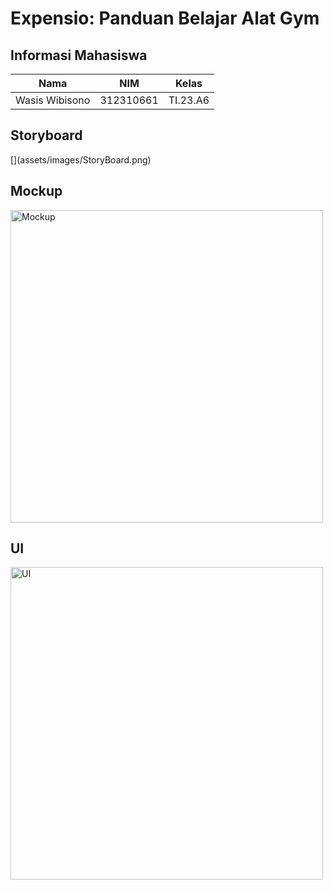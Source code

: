 # Expensio: Panduan Belajar Alat Gym

## Informasi Mahasiswa

| Nama                      | NIM          | Kelas              | 
|---------------------------|--------------|--------------------|
| Wasis Wibisono            | 312310661    | TI.23.A6  | 



## Storyboard
<p>
[](assets/images/StoryBoard.png)
</p>

## Mockup
<p>
    <img src="doc/Mockup.png" alt="Mockup" width="500">
</p>

## UI
<p>
    <img src="doc/UI.png" alt="UI" width="500">
</p>
    

 
